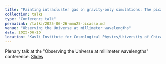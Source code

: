 ```yaml
---
title: "Painting intracluster gas on gravity-only simulations: The picasso gas model and first data products"
collection: talks
type: "Conference talk"
permalink: /talks/2025-06-26-mmu25-picasso.md
venue: "Observing the Universe at millimeter wavelengths"
date: 2025-06-26
location: "Kavli Institute for Cosmological Physics/University of Chicago, Chicago, IL"
---
```


Plenary talk at the "Observing the Universe at millimeter wavelengths" conference. [Slides](https://indico.uchicago.edu/event/455/contributions/1750/attachments/671/1165/fkeruzore_mmU25.pdf)
